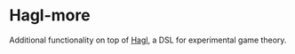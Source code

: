 # Hagl-more

Additional functionality on top of [Hagl](https://github.com/walkie/Hagl), a DSL for experimental game theory.
